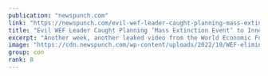 ```yaml
---
publication: "newspunch.com"
link: "https://newspunch.com/evil-wef-leader-caught-planning-mass-extinction-event-to-inner-circle/"
title: "Evil WEF Leader Caught Planning ‘Mass Extinction Event’ to Inner Circle - News Punch"
excerpt: "Another week, another leaked video from the World Economic Forum featuring Klaus Schwab's advisors casually discussing their plans to depopulate the planet."
image: "https://cdn.newspunch.com/wp-content/uploads/2022/10/WEF-eliminate-population.jpg.optimal.jpg"
group: con
rank: 8
---
```

